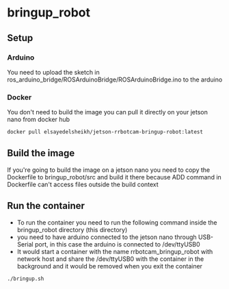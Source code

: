 # bringup_robot
## Setup
### Arduino
You need to upload the sketch in ros_arduino_bridge/ROSArduinoBridge/ROSArduinoBridge.ino to the arduino
### Docker
You don't need to build the image you can pull it directly on your jetson nano from docker hub
``` bash
docker pull elsayedelsheikh/jetson-rrbotcam-bringup-robot:latest
```
## Build the image
If you're going to build the image on a jetson nano you need to copy the Dockerfile to bringup_robot/src and build it there because ADD command in Dockerfile can't access files outside the build context
## Run the container
* To run the container you need to run the following command inside the bringup_robot directory (this directory)
* you need to have arduino connected to the jetson nano through USB-Serial port, in this case the arduino is connected to /dev/ttyUSB0 
* It would start a container with the name rrbotcam_bringup_robot with network host and share the /dev/ttyUSB0 with the container in the background and it would be removed when you exit the container
``` bash
./bringup.sh
```